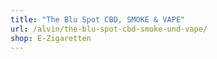 ```yaml
---
title: "The Blu Spot CBD, SMOKE & VAPE"
url: /alvin/the-blu-spot-cbd-smoke-und-vape/
shop: E-Zigaretten
---
```


